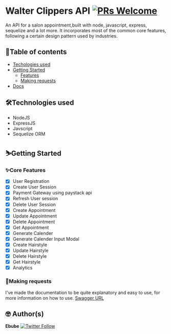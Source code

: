 # Walter Clippers API [![PRs Welcome](https://img.shields.io/badge/PRs-welcome-brightgreen.svg?style=flat-square)](http://makeapullrequest.com)

An API for a salon appointment,built with node, javascript, express, sequelize and a lot more. It incorporates most of the common core features, following a certain design pattern used by industries.

<!---
 [Here](https://twitter-gram-api.herokuapp.com/) is the link to the API base URL
 If you're impressed then Star⭐ the repo and enjoy😉.
 --->

## 📖Table of contents

- [Techologies used](#technologies)
- [Getting Started](#getting-started)
  - [Features](#features)
  - [Making requests](#making-requests)
- [Docs](https://twitter-gram-api.herokuapp.com/api-docs)

## 🛠️Technologies used

- NodeJS
- ExpressJS
- Javscript
- Sequelize ORM

## ⛷️Getting Started

### ✨Core Features

- [x] User Registration
- [x] Create User Session
- [x] Payment Gateway using paystack api
- [x] Refresh User session
- [x] Delete User Session
- [x] Create Appointment
- [x] Update Appointment
- [x] Delete Appointment
- [x] Get Appointment
- [x] Generate Calender 
- [x] Generate Calender Input Modal
- [x] Create Hairstyle
- [x] Update Hairstyle
- [x] Delete Hairstyle
- [x] Get Hairstyle
- [x] Analytics

### 📮Making requests

<!-- # TODO

- remember to change ts to js in models/index.js after you have transpiled.
- work on the delete post route
- work on the delete comment route -->

I've made the documentation to be quite explanatory and easy to use, for more information on how to use.
[Swagger URL](https://app.swaggerhub.com/apis-docs/jakusha/walters-clippers/1.0.0)


## 🤓 Author(s)

**Ebube** [![Twitter Follow](https://img.shields.io/twitter/follow/Ebube?style=social)](https://twitter.com/_jakusha)
